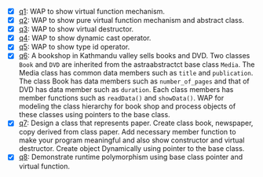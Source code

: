 - [x] [q1](q1.cpp): WAP to show virtual function mechanism.
- [x] [q2](q2.cpp): WAP to show pure virtual function mechanism and abstract class.
- [x] [q3](q3.cpp): WAP to show virtual destructor.
- [x] [q4](q4.cpp): WAP to show dynamic cast operator.
- [x] [q5](q5.cpp): WAP to show type id operator.
- [x] [q6](q6.cpp): A bookshop in Kathmandu valley sells books and DVD. Two classes `Book` and `DVD` are inherited from the astraabstractct base class `Media`. The Media class has common data members such as `title` and `publication`. The class Book has data members such as `number_of_pages` and that of DVD has data member such as `duration`. Each class members has member functions such as `readData()` and `showData()`. WAP for modeling the class hierarchy for book shop and process objects of these classes using pointers to the base class.
- [x] [q7](q7.cpp): Design a class that represents paper. Create class book, newspaper, copy derived from class paper. Add necessary member function to make your program meaningful and also show constructor and virtual destructor. Create object Dynamically using pointer to the base class.
- [x] [q8](q8.cpp): Demonstrate runtime polymorphism using base class pointer and virtual function.
